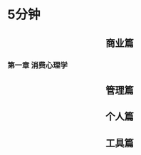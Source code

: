 # 5分钟

## <center> 商业篇</center>



### 第一章 消费心理学



## <center>管理篇</center>

## <center>个人篇</center>

## <center>工具篇</center>



